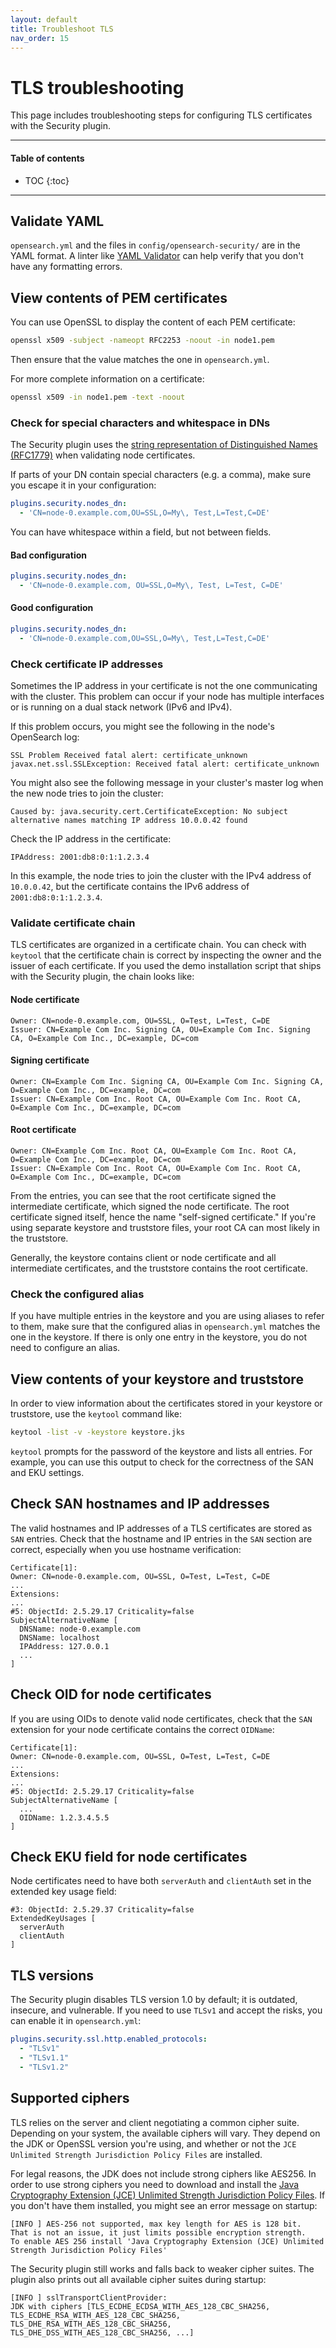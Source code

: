 ```yaml
---
layout: default
title: Troubleshoot TLS
nav_order: 15
---
```


# TLS troubleshooting

This page includes troubleshooting steps for configuring TLS certificates with the Security plugin.

---

#### Table of contents

- TOC
  {:toc}

---

## Validate YAML

`opensearch.yml` and the files in `config/opensearch-security/` are in the YAML format. A linter like [YAML Validator](https://codebeautify.org/yaml-validator) can help verify that you don't have any formatting errors.

## View contents of PEM certificates

You can use OpenSSL to display the content of each PEM certificate:

```bash
openssl x509 -subject -nameopt RFC2253 -noout -in node1.pem
```

Then ensure that the value matches the one in `opensearch.yml`.

For more complete information on a certificate:

```bash
openssl x509 -in node1.pem -text -noout
```

### Check for special characters and whitespace in DNs

The Security plugin uses the [string representation of Distinguished Names (RFC1779)](https://www.ietf.org/rfc/rfc1779.txt) when validating node certificates.

If parts of your DN contain special characters (e.g. a comma), make sure you escape it in your configuration:

```yml
plugins.security.nodes_dn:
  - 'CN=node-0.example.com,OU=SSL,O=My\, Test,L=Test,C=DE'
```

You can have whitespace within a field, but not between fields.

#### Bad configuration

```yml
plugins.security.nodes_dn:
  - 'CN=node-0.example.com, OU=SSL,O=My\, Test, L=Test, C=DE'
```

#### Good configuration

```yml
plugins.security.nodes_dn:
  - 'CN=node-0.example.com,OU=SSL,O=My\, Test,L=Test,C=DE'
```

### Check certificate IP addresses

Sometimes the IP address in your certificate is not the one communicating with the cluster. This problem can occur if your node has multiple interfaces or is running on a dual stack network (IPv6 and IPv4).

If this problem occurs, you might see the following in the node's OpenSearch log:

```
SSL Problem Received fatal alert: certificate_unknown javax.net.ssl.SSLException: Received fatal alert: certificate_unknown
```

You might also see the following message in your cluster's master log when the new node tries to join the cluster:

```
Caused by: java.security.cert.CertificateException: No subject alternative names matching IP address 10.0.0.42 found
```

Check the IP address in the certificate:

```
IPAddress: 2001:db8:0:1:1.2.3.4
```

In this example, the node tries to join the cluster with the IPv4 address of `10.0.0.42`, but the certificate contains the IPv6 address of `2001:db8:0:1:1.2.3.4`.

### Validate certificate chain

TLS certificates are organized in a certificate chain. You can check with `keytool` that the certificate chain is correct by inspecting the owner and the issuer of each certificate. If you used the demo installation script that ships with the Security plugin, the chain looks like:

#### Node certificate

```
Owner: CN=node-0.example.com, OU=SSL, O=Test, L=Test, C=DE
Issuer: CN=Example Com Inc. Signing CA, OU=Example Com Inc. Signing CA, O=Example Com Inc., DC=example, DC=com
```

#### Signing certificate

```
Owner: CN=Example Com Inc. Signing CA, OU=Example Com Inc. Signing CA, O=Example Com Inc., DC=example, DC=com
Issuer: CN=Example Com Inc. Root CA, OU=Example Com Inc. Root CA, O=Example Com Inc., DC=example, DC=com
```

#### Root certificate

```
Owner: CN=Example Com Inc. Root CA, OU=Example Com Inc. Root CA, O=Example Com Inc., DC=example, DC=com
Issuer: CN=Example Com Inc. Root CA, OU=Example Com Inc. Root CA, O=Example Com Inc., DC=example, DC=com
```

From the entries, you can see that the root certificate signed the intermediate certificate, which signed the node certificate. The root certificate signed itself, hence the name "self-signed certificate." If you're using separate keystore and truststore files, your root CA can most likely in the truststore.

Generally, the keystore contains client or node certificate and all intermediate certificates, and the truststore contains the root certificate.

### Check the configured alias

If you have multiple entries in the keystore and you are using aliases to refer to them, make sure that the configured alias in `opensearch.yml` matches the one in the keystore. If there is only one entry in the keystore, you do not need to configure an alias.

## View contents of your keystore and truststore

In order to view information about the certificates stored in your keystore or truststore, use the `keytool` command like:

```bash
keytool -list -v -keystore keystore.jks
```

`keytool` prompts for the password of the keystore and lists all entries. For example, you can use this output to check for the correctness of the SAN and EKU settings.

## Check SAN hostnames and IP addresses

The valid hostnames and IP addresses of a TLS certificates are stored as `SAN` entries. Check that the hostname and IP entries in the `SAN` section are correct, especially when you use hostname verification:

```
Certificate[1]:
Owner: CN=node-0.example.com, OU=SSL, O=Test, L=Test, C=DE
...
Extensions:
...
#5: ObjectId: 2.5.29.17 Criticality=false
SubjectAlternativeName [
  DNSName: node-0.example.com
  DNSName: localhost
  IPAddress: 127.0.0.1
  ...
]
```

## Check OID for node certificates

If you are using OIDs to denote valid node certificates, check that the `SAN` extension for your node certificate contains the correct `OIDName`:

```
Certificate[1]:
Owner: CN=node-0.example.com, OU=SSL, O=Test, L=Test, C=DE
...
Extensions:
...
#5: ObjectId: 2.5.29.17 Criticality=false
SubjectAlternativeName [
  ...
  OIDName: 1.2.3.4.5.5
]
```

## Check EKU field for node certificates

Node certificates need to have both `serverAuth` and `clientAuth` set in the extended key usage field:

```
#3: ObjectId: 2.5.29.37 Criticality=false
ExtendedKeyUsages [
  serverAuth
  clientAuth
]
```

## TLS versions

The Security plugin disables TLS version 1.0 by default; it is outdated, insecure, and vulnerable. If you need to use `TLSv1` and accept the risks, you can enable it in `opensearch.yml`:

```yml
plugins.security.ssl.http.enabled_protocols:
  - "TLSv1"
  - "TLSv1.1"
  - "TLSv1.2"
```

## Supported ciphers

TLS relies on the server and client negotiating a common cipher suite. Depending on your system, the available ciphers will vary. They depend on the JDK or OpenSSL version you're using, and whether or not the `JCE Unlimited Strength Jurisdiction Policy Files` are installed.

For legal reasons, the JDK does not include strong ciphers like AES256. In order to use strong ciphers you need to download and install the [Java Cryptography Extension (JCE) Unlimited Strength Jurisdiction Policy Files](https://www.oracle.com/technetwork/java/javase/downloads/jce8-download-2133166.html). If you don't have them installed, you might see an error message on startup:

```
[INFO ] AES-256 not supported, max key length for AES is 128 bit.
That is not an issue, it just limits possible encryption strength.
To enable AES 256 install 'Java Cryptography Extension (JCE) Unlimited Strength Jurisdiction Policy Files'
```

The Security plugin still works and falls back to weaker cipher suites. The plugin also prints out all available cipher suites during startup:

```
[INFO ] sslTransportClientProvider:
JDK with ciphers [TLS_ECDHE_ECDSA_WITH_AES_128_CBC_SHA256, TLS_ECDHE_RSA_WITH_AES_128_CBC_SHA256, TLS_DHE_RSA_WITH_AES_128_CBC_SHA256,
TLS_DHE_DSS_WITH_AES_128_CBC_SHA256, ...]
```
